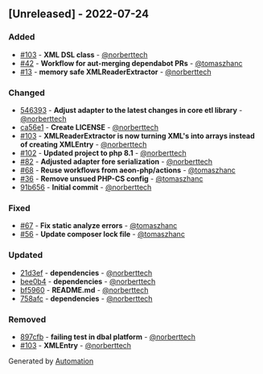 ## [Unreleased] - 2022-07-24

### Added
- [#103](https://github.com/flow-php/etl-adapter-xml/pull/103) - **XML DSL class** - [@norberttech](https://github.com/norberttech)
- [#42](https://github.com/flow-php/etl-adapter-xml/pull/42) - **Workflow for aut-merging dependabot PRs** - [@tomaszhanc](https://github.com/tomaszhanc)
- [#13](https://github.com/flow-php/etl-adapter-xml/pull/13) - **memory safe XMLReaderExtractor** - [@norberttech](https://github.com/norberttech)

### Changed
- [546393](https://github.com/flow-php/etl-adapter-xml/commit/546393077f71c26dbeee3376bf56b1e8b2e87328) - **Adjust adapter to the latest changes in core etl library** - [@norberttech](https://github.com/norberttech)
- [ca56e1](https://github.com/flow-php/etl-adapter-xml/commit/ca56e1500d28abc55f60268e23d1b9edf7fa445b) - **Create LICENSE** - [@norberttech](https://github.com/norberttech)
- [#103](https://github.com/flow-php/etl-adapter-xml/pull/103) - **XMLReaderExtractor is now turning XML's into arrays instead of creating XMLEntry** - [@norberttech](https://github.com/norberttech)
- [#102](https://github.com/flow-php/etl-adapter-xml/pull/102) - **Updated project to php 8.1** - [@norberttech](https://github.com/norberttech)
- [#82](https://github.com/flow-php/etl-adapter-xml/pull/82) - **Adjusted adapter fore serialization** - [@norberttech](https://github.com/norberttech)
- [#68](https://github.com/flow-php/etl-adapter-xml/pull/68) - **Reuse workflows from aeon-php/actions** - [@tomaszhanc](https://github.com/tomaszhanc)
- [#36](https://github.com/flow-php/etl-adapter-xml/pull/36) - **Remove unsued PHP-CS config** - [@tomaszhanc](https://github.com/tomaszhanc)
- [91b656](https://github.com/flow-php/etl-adapter-xml/commit/91b6565354a85c109a77c9e3d0b5c8942ff7f604) - **Initial commit** - [@norberttech](https://github.com/norberttech)

### Fixed
- [#67](https://github.com/flow-php/etl-adapter-xml/pull/67) - **Fix static analyze errors** - [@tomaszhanc](https://github.com/tomaszhanc)
- [#56](https://github.com/flow-php/etl-adapter-xml/pull/56) - **Update composer lock file** - [@tomaszhanc](https://github.com/tomaszhanc)

### Updated
- [21d3ef](https://github.com/flow-php/etl-adapter-xml/commit/21d3efe358bbd90c47ba8dda18cdf4c4e12ec873) - **dependencies** - [@norberttech](https://github.com/norberttech)
- [bee0b4](https://github.com/flow-php/etl-adapter-xml/commit/bee0b4f940cb47edb9ef8ac53d6662bd7d6c38e6) - **dependencies** - [@norberttech](https://github.com/norberttech)
- [bf5960](https://github.com/flow-php/etl-adapter-xml/commit/bf5960b7665f910d7c723a138b40883caa265f15) - **README.md** - [@norberttech](https://github.com/norberttech)
- [758afc](https://github.com/flow-php/etl-adapter-xml/commit/758afc937b64861a36af0aff3d86a0aa7450ad3a) - **dependencies** - [@norberttech](https://github.com/norberttech)

### Removed
- [897cfb](https://github.com/flow-php/etl-adapter-xml/commit/897cfb43ba7b7caee5ad15dd32513e661b48f9eb) - **failing test in dbal platform** - [@norberttech](https://github.com/norberttech)
- [#103](https://github.com/flow-php/etl-adapter-xml/pull/103) - **XMLEntry** - [@norberttech](https://github.com/norberttech)

Generated by [Automation](https://github.com/aeon-php/automation)